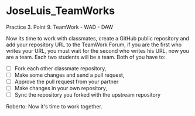 # JoseLuis_TeamWorks
Practice 3. Point 9. TeamWork - WAD - DAW

Now its time to work with classmates, create a GitHub public repository and add your repository
URL to the TeamWork Forum, if you are the first who writes your URL, you must wait for the
second who writes his URL, now you are a team. Each two students will be a team. Both of you
have to:
- [ ] Fork each other classmate repository,
- [ ] Make some changes and send a pull request,
- [ ] Approve the pull request from your partner
- [ ] Make changes in your own repository,
- [ ] Sync the repository you forked with the upstream repository

Roberto: Now it's time to work together. 
